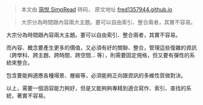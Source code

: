 > 本文由 [简悦 SimpRead](http://ksria.com/simpread/) 转码， 原文地址 [fred1357944.github.io](https://fred1357944.github.io/knowledge-garden/#/page/heptabase%20%E4%BD%BF%E7%94%A8%E5%BF%83%E5%BE%97%2001)

> 大宗分為時間跟內容兩大主題。要可以自由索引、整合兩者，其實不容易。

大宗分為時間跟內容兩大主題。要可以自由索引、整合兩者，其實不容易。

而內容、概念要產生更多的價值，又必須有好的關聯、整合，管理這些復雜的資訊（跨學科、跨主題、跨時間、跨空間… 等），則需要固定規格，但又要有彈性的系統來整合。

包含要能夠適應各種場景、層級等，必須能夠正向跟資訊的多維性質做對決。

以上，需要一個涵容能力夠好，但是又能夠夠專精到適合寫作、索引、查找的系統，著實不容易。
